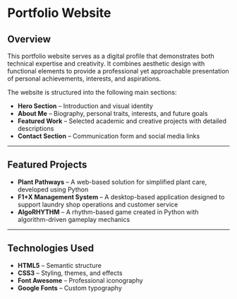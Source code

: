# Portfolio Website

## Overview
This portfolio website serves as a digital profile that demonstrates both technical expertise and creativity. It combines aesthetic design with functional elements to provide a professional yet approachable presentation of personal achievements, interests, and aspirations.

The website is structured into the following main sections:
- **Hero Section** – Introduction and visual identity  
- **About Me** – Biography, personal traits, interests, and future goals  
- **Featured Work** – Selected academic and creative projects with detailed descriptions  
- **Contact Section** – Communication form and social media links  

---

## Featured Projects
- **Plant Pathways** – A web-based solution for simplified plant care, developed using Python  
- **F1+X Management System** – A desktop-based application designed to support laundry shop operations and customer service  
- **AlgoRHYTHM** – A rhythm-based game created in Python with algorithm-driven gameplay mechanics  

---

## Technologies Used
- **HTML5** – Semantic structure  
- **CSS3** – Styling, themes, and effects  
- **Font Awesome** – Professional iconography  
- **Google Fonts** – Custom typography  
